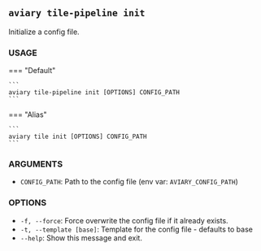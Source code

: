 ## `aviary tile-pipeline init`

Initialize a config file.

### **USAGE**

=== "Default"

    ```
    aviary tile-pipeline init [OPTIONS] CONFIG_PATH
    ```

=== "Alias"

    ```
    aviary tile init [OPTIONS] CONFIG_PATH
    ```

### **ARGUMENTS**

- `CONFIG_PATH`: Path to the config file (env var: `AVIARY_CONFIG_PATH`)

### **OPTIONS**

- `-f, --force`: Force overwrite the config file if it already exists.
- `-t, --template [base]`: Template for the config file - defaults to base
- `--help`: Show this message and exit.
